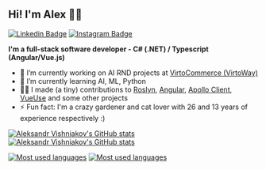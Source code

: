 ## Hi! I'm Alex 👋🏻

[![Linkedin Badge](https://img.shields.io/badge/-LinkedIn-0e76a8?style=flat-square&logo=Linkedin&logoColor=white)](https://linkedin.com/in/aleksandr-vishniakov-209001171)
[![Instagram Badge](https://img.shields.io/badge/-Instagram-e4405f?style=flat-square&logo=Instagram&logoColor=white)](https://instagram.com/asvishnyakov/)

**I'm a full-stack software developer - C# (.NET) / Typescript (Angular/Vue.js)**

- 🔭 I’m currently working on AI RND projects at [VirtoCommerce (VirtoWay)](https://virtocommerce.com/)
- 🌱 I’m currently learning AI, ML, Python
- 🤝🏻 I made (a tiny) contributions to [Roslyn](https://github.com/dotnet/roslyn), [Angular](https://github.com/angular/angular), [Apollo Client](https://github.com/apollographql/apollo-client), [VueUse](https://github.com/asvishnyakov/vueuse) and some other projects
- ⚡ Fun fact: I'm a crazy gardener and cat lover with 26 and 13 years of experience respectively :)

[![Aleksandr Vishniakov's GitHub stats](https://github-readme-stats-red-ten-17.vercel.app/api?username=asvishnyakov&include_all_commits=true&show=reviews,prs_merged,prs_merged_percentage&show_icons=true&theme=dark#gh-dark-mode-only)](https://github.com/anuraghazra/github-readme-stats#gh-dark-mode-only)
[![Aleksandr Vishniakov's GitHub stats](https://github-readme-stats-red-ten-17.vercel.app/api?username=asvishnyakov&include_all_commits=true&show=reviews,prs_merged,prs_merged_percentage&show_icons=true&theme=default#gh-light-mode-only)](https://github.com/anuraghazra/github-readme-stats#gh-light-mode-only)

[![Most used languages](https://github-readme-stats-red-ten-17.vercel.app/api/top-langs/?username=asvishnyakov&layout=compact&card_width=467&theme=dark#gh-dark-mode-only)](https://github.com/anuraghazra/github-readme-stats#gh-dark-mode-only)
[![Most used languages](https://github-readme-stats-red-ten-17.vercel.app/api/top-langs/?username=asvishnyakov&layout=compact&card_width=467&theme=default#gh-light-mode-only)](https://github.com/anuraghazra/github-readme-stats#gh-light-mode-only)


<!--
**asvishnyakov/asvishnyakov** is a ✨ _special_ ✨ repository because its `README.md` (this file) appears on your GitHub profile.

Here are some ideas to get you started:

- 🔭 I’m currently working on ...
- 🌱 I’m currently learning ...
- 👯 I’m looking to collaborate on ...
- 🤔 I’m looking for help with ...
- 💬 Ask me about ...
- 📫 How to reach me: ...
- 😄 Pronouns: ...
- ⚡ Fun fact: ...
-->
